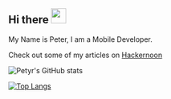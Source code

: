 ## Hi there <img src="https://raw.githubusercontent.com/MartinHeinz/MartinHeinz/master/wave.gif" width="30px">
My Name is Peter, I am a Mobile Developer.

Check out some of my articles on [Hackernoon](https://hackernoon.com/u/petyr)


![Petyr's GitHub stats](https://github-readme-stats.vercel.app/api?username=petyr47&show_icons=true&theme=radical)


[![Top Langs](https://github-readme-stats.vercel.app/api/top-langs/?username=petyr47&langs_count=10)](https://github.com/petyr47/github-readme-stats)




<!--
**petyr47/petyr47** is a ✨ _special_ ✨ repository because its `README.md` (this file) appears on your GitHub profile.


Here are some ideas to get you started:

- 🔭 I’m currently working on ...
- 🌱 I’m currently learning ...
- 👯 I’m looking to collaborate on ...
- 🤔 I’m looking for help with ...
- 💬 Ask me about ...
- 📫 How to reach me: ...
- 😄 Pronouns: ...
- ⚡ Fun fact: ...
-->
